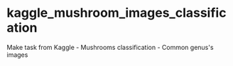 # kaggle_mushroom_images_classification
Make task from Kaggle - Mushrooms classification - Common genus's images
